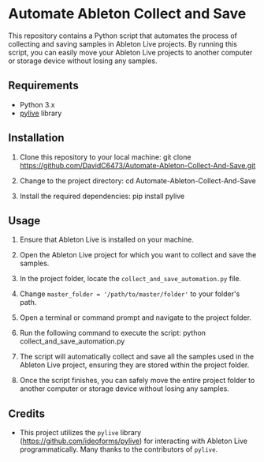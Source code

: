 # Automate Ableton Collect and Save

This repository contains a Python script that automates the process of collecting and saving samples in Ableton Live projects. By running this script, you can easily move your Ableton Live projects to another computer or storage device without losing any samples.

## Requirements

- Python 3.x
- [pylive](https://github.com/ideoforms/pylive) library

## Installation

1. Clone this repository to your local machine:
git clone https://github.com/DavidC6473/Automate-Ableton-Collect-And-Save.git

2. Change to the project directory:
cd Automate-Ableton-Collect-And-Save

3. Install the required dependencies:
pip install pylive

## Usage

1. Ensure that Ableton Live is installed on your machine.

2. Open the Ableton Live project for which you want to collect and save the samples.

3. In the project folder, locate the `collect_and_save_automation.py` file.

4. Change `master_folder = '/path/to/master/folder'` to your folder's path.

5. Open a terminal or command prompt and navigate to the project folder.

6. Run the following command to execute the script:
python collect_and_save_automation.py

7. The script will automatically collect and save all the samples used in the Ableton Live project, ensuring they are stored within the project folder.

8. Once the script finishes, you can safely move the entire project folder to another computer or storage device without losing any samples.

## Credits

- This project utilizes the `pylive` library (https://github.com/ideoforms/pylive) for interacting with Ableton Live programmatically. Many thanks to the contributors of `pylive`.

